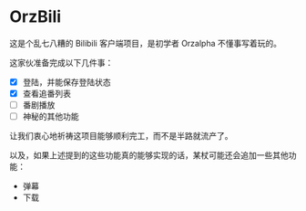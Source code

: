 # OrzBili

这是个乱七八糟的 Bilibili 客户端项目，是初学者 Orzalpha 不懂事写着玩的。

这家伙准备完成以下几件事：

* [x] 登陆，并能保存登陆状态
* [x]  查看追番列表
* [ ]  番剧播放
* [ ]  神秘的其他功能

让我们衷心地祈祷这项目能够顺利完工，而不是半路就流产了。

以及，如果上述提到的这些功能真的能够实现的话，某杖可能还会追加一些其他功能：

* 弹幕
* 下载

